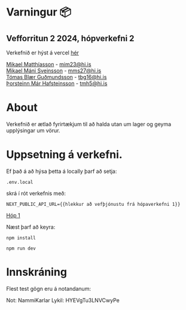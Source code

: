 #  Varningur 📦
## Vefforritun 2 2024, hópverkefni 2

Verkefnið er hýst á vercel [hér](https://hop2.vercel.app/)

[Mikael Matthíasson](https://github.com/mikkimatt) - mim23@hi.is     
[Mikael Máni Sveinsson](https://github.com/mikaelmanis) - mms27@hi.is     
[Tómas Blær Guðmundsson](https://github.com/tomasblaer) - tbg16@hi.is   
[Þorsteinn Már Hafsteinsson](https://github.com/Thorsteinnmh) - tmh5@hi.is

# About
Verkefnið er ætlað fyrirtækjum til að halda utan um lager og geyma upplýsingar um vörur.

# Uppsetning á verkefni. 

Ef það á að hýsa þetta á locally þarf að setja:

```
.env.local
```
skrá í rót verkefnis með:

```
NEXT_PUBLIC_API_URL={{hlekkur að vefþjónustu frá hópaverkefni 1}} 
```
[Hóp 1](https://github.com/tomasblaer/hop1)

Næst þarf að keyra:

```
npm install
```

```
npm run dev
```

# Innskráning

Flest test gögn eru á notandanum:

Not: NammiKarlar
Lykil: HYEVgTu3LNVCwyPe
